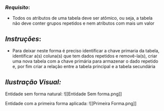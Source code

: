### ***Requisito***:

- Todos os atributos de uma  tabela deve ser atômico, ou seja, a tabela não deve conter grupos repetidos e nem atributos com mais um valor 

## ***Instruções***:

- Para deixar neste forma é preciso identificar a chave primaria da tabela, identificar a(s) coluna(s) que tem dados repetidos e removê-la(s), criar uma nova tabela  com a chave primária para armazenar o dado repetido e, por fim criar a relação entre a tabela principal e a tabela secundária

## ***Ilustração Visual:***

Entidade sem forma natural:
![[Entidade Sem forma.png]]

Entidade com a primeira forma aplicada:
![[Primeira Forma.png]]
